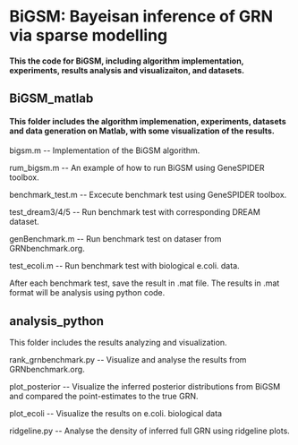 # BiGSM: Bayeisan inference of GRN via sparse modelling

#### This the code for BiGSM, including algorithm implementation, experiments, results analysis and visualizaiton, and datasets.

## BiGSM_matlab
#### This folder includes the algorithm implemenation, experiments, datasets and data generation on Matlab, with some visualization of the results.

bigsm.m -- Implementation of the BiGSM algorithm.

rum_bigsm.m -- An example of how to run BiGSM using GeneSPIDER toolbox.

benchmark_test.m -- Excecute benchmark test using GeneSPIDER toolbox.

test_dream3/4/5 -- Run benchmark test with corresponding DREAM dataset.

genBenchmark.m -- Run benchmark test on dataser from GRNbenchmark.org.

test_ecoli.m -- Run benchmark test with biological e.coli. data.

After each benchmark test, save the result in .mat file. The results in .mat format will be analysis using python code.

## analysis_python
This folder includes the results analyzing and visualization. 

rank_grnbenchmark.py -- Visualize and analyse the results from GRNbenchmark.org.

plot_posterior -- Visualize the inferred posterior distributions from BiGSM and compared the point-estimates to the true GRN.

plot_ecoli -- Visualize the results on e.coli. biological data

ridgeline.py -- Analyse the density of inferred full GRN using ridgeline plots.



